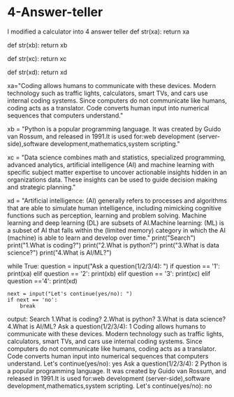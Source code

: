 # 4-Answer-teller
I modified a calculator into 4 answer teller
def str(xa):
    return xa
    
    
def str(xb):
    return xb
    
    
def str(xc):
    return xc
     
     
def str(xd):
    return xd
    
xa="Coding allows humans to communicate with these devices. Modern technology such as traffic lights, calculators, smart TVs, and cars use internal coding systems. Since computers do not communicate like humans, coding acts as a translator. Code converts human input into numerical sequences that computers understand."

xb = "Python is a popular programming language. It was created by Guido van Rossum, and released in 1991.It is used for:web development (server-side),software development,mathematics,system scripting." 

xc = "Data science combines math and statistics, specialized programming, advanced analytics, artificial intelligence (AI) and machine learning with specific subject matter expertise to uncover actionable insights hidden in an organizations data. These insights can be used to guide decision making and strategic planning."

xd = "Artificial intelligence: (AI) generally refers to processes and algorithms that are able to simulate human intelligence, including mimicking cognitive functions such as perception, learning and problem solving. Machine learning and deep learning (DL) are subsets of AI.Machine learning: (ML) is a subset of AI that falls within the (limited memory) category in which the AI (machine) is able to learn and develop over time."
print("Search")
print("1.What is coding?")
print("2.What is python?")
print("3.What is data science?")
print("4.What is AI/ML?")

while True:
    question = input("Ask a question(1/2/3/4): ")
    if question == '1':
        print(xa)
    elif question == '2':
        print(xb)
    elif question == '3':
        print(xc)
    elif question =='4':
        print(xd)
        
    next = input("Let's continue(yes/no): ")
    if next == 'no':
        break

output:
Search
1.What is coding?
2.What is python?
3.What is data science?
4.What is AI/ML?
Ask a question(1/2/3/4): 1
Coding allows humans to communicate with these devices. Modern technology such as traffic lights, calculators, smart TVs, and cars use internal coding systems. Since computers do not communicate like humans, coding acts as a translator. Code converts human input into numerical sequences that computers understand.
Let's continue(yes/no): yes
Ask a question(1/2/3/4): 2
Python is a popular programming language. It was created by Guido van Rossum, and released in 1991.It is used for:web development (server-side),software development,mathematics,system scripting.
Let's continue(yes/no): no
